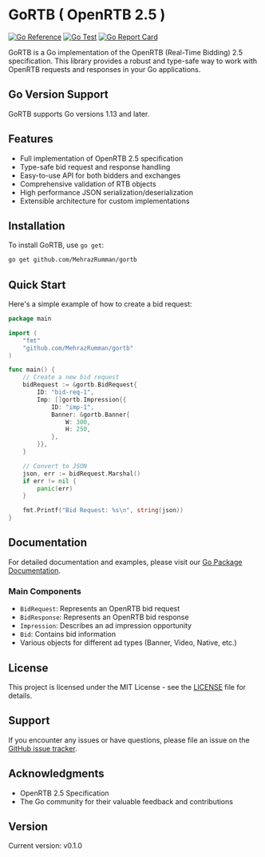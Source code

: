 # GoRTB ( OpenRTB 2.5 )

[![Go Reference](https://pkg.go.dev/badge/github.com/MehrazRumman/gortb.svg)](https://pkg.go.dev/github.com/MehrazRumman/gortb)
[![Go Test](https://github.com/MehrazRumman/gortb/actions/workflows/go.yml/badge.svg)](https://github.com/MehrazRumman/gortb/actions/workflows/go.yml)
[![Go Report Card](https://goreportcard.com/badge/github.com/MehrazRumman/gortb)](https://goreportcard.com/report/github.com/MehrazRumman/gortb)




GoRTB is a Go implementation of the OpenRTB (Real-Time Bidding) 2.5 specification. This library provides a robust and type-safe way to work with OpenRTB requests and responses in your Go applications.

## Go Version Support

GoRTB supports Go versions 1.13 and later.

## Features

- Full implementation of OpenRTB 2.5 specification
- Type-safe bid request and response handling
- Easy-to-use API for both bidders and exchanges
- Comprehensive validation of RTB objects
- High performance JSON serialization/deserialization
- Extensible architecture for custom implementations

## Installation

To install GoRTB, use `go get`:

```bash
go get github.com/MehrazRumman/gortb
```

## Quick Start

Here's a simple example of how to create a bid request:

```go
package main

import (
    "fmt"
    "github.com/MehrazRumman/gortb"
)

func main() {
    // Create a new bid request
    bidRequest := &gortb.BidRequest{
        ID: "bid-req-1",
        Imp: []gortb.Impression{{
            ID: "imp-1",
            Banner: &gortb.Banner{
                W: 300,
                H: 250,
            },
        }},
    }

    // Convert to JSON
    json, err := bidRequest.Marshal()
    if err != nil {
        panic(err)
    }

    fmt.Printf("Bid Request: %s\n", string(json))
}
```

## Documentation

For detailed documentation and examples, please visit our [Go Package Documentation](https://pkg.go.dev/github.com/MehrazRumman/gortb).

### Main Components

- `BidRequest`: Represents an OpenRTB bid request
- `BidResponse`: Represents an OpenRTB bid response
- `Impression`: Describes an ad impression opportunity
- `Bid`: Contains bid information
- Various objects for different ad types (Banner, Video, Native, etc.)



## License

This project is licensed under the MIT License - see the [LICENSE](LICENSE) file for details.

## Support

If you encounter any issues or have questions, please file an issue on the [GitHub issue tracker](https://github.com/MehrazRumman/gortb/issues).

## Acknowledgments

- OpenRTB 2.5 Specification
- The Go community for their valuable feedback and contributions

## Version

Current version: v0.1.0 
